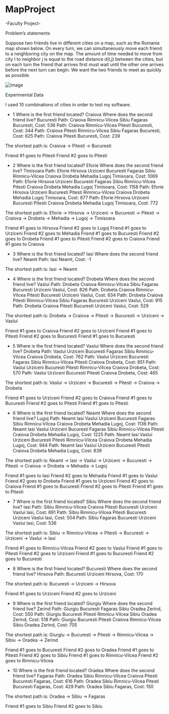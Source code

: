 # MapProject

-Faculty Project-

Problem’s statements

Suppose two friends live in different cities on a map, such as the Romania map shown below. On every turn, we can simultaneously move each friend to a neighboring city on the map. The amount of time  needed to move from city I to neighbor j is equal to the road distance d(I,j) between the cities, but on each turn the friend that arrives first must wait until the other one arrives before the next turn can begin. We want the two friends to meet as quickly as possible.

![image](https://github.com/09Florin/MapProject/assets/92792343/579e319e-dde3-48a1-a917-d93b2641671b)


Experimental Data

I used 10 combinations of cities in order to test my software.
-	1
Where is the first friend located?
Craiova
 Where does the second friend live?
Bucuresti
Path: Craiova Rimnicu-Vilcea Sibiu Fagaras Bucuresti, Cost: 536
Path: Craiova Rimnicu-Vilcea Pitesti Bucuresti, Cost: 344
Path: Craiova Pitesti Rimnicu-Vilcea Sibiu Fagaras Bucuresti, Cost: 625
Path: Craiova Pitesti Bucuresti, Cost: 239

The shortest path is: Craiova -> Pitesti -> Bucuresti


Friend #1 goes to Pitesti
Friend #2 goes to Pitesti

-	2
Where is the first friend located?
Eforie
 Where does the second friend live?
Timisoara
Path: Eforie Hirsova Urziceni Bucuresti Fagaras Sibiu Rimnicu-Vilcea Craiova Drobeta Mehadia Lugoj Timisoara, Cost: 1069
Path: Eforie Hirsova Urziceni Bucuresti Fagaras Sibiu Rimnicu-Vilcea Pitesti Craiova Drobeta Mehadia Lugoj Timisoara, Cost: 1158
Path: Eforie Hirsova Urziceni Bucuresti Pitesti Rimnicu-Vilcea Craiova Drobeta Mehadia Lugoj Timisoara, Cost: 877
Path: Eforie Hirsova Urziceni Bucuresti Pitesti Craiova Drobeta Mehadia Lugoj Timisoara, Cost: 772

The shortest path is: Eforie -> Hirsova -> Urziceni -> Bucuresti -> Pitesti -> Craiova -> Drobeta -> Mehadia -> Lugoj -> Timisoara


Friend #1 goes to Hirsova
Friend #2 goes to Lugoj
Friend #1 goes to Urziceni
Friend #2 goes to Mehadia
Friend #1 goes to Bucuresti
Friend #2 goes to Drobeta
Friend #1 goes to Pitesti
Friend #2 goes to Craiova
Friend #1 goes to Craiova

-	3
Where is the first friend located?
Iasi
 Where does the second friend live?
Neamt
Path: Iasi Neamt, Cost: -1

The shortest path is: Iasi -> Neamt

-	4
Where is the first friend located?
Drobeta
 Where does the second friend live?
Vaslui
Path: Drobeta Craiova Rimnicu-Vilcea Sibiu Fagaras Bucuresti Urziceni Vaslui, Cost: 826
Path: Drobeta Craiova Rimnicu-Vilcea Pitesti Bucuresti Urziceni Vaslui, Cost: 634
Path: Drobeta Craiova Pitesti Rimnicu-Vilcea Sibiu Fagaras Bucuresti Urziceni Vaslui, Cost: 915
Path: Drobeta Craiova Pitesti Bucuresti Urziceni Vaslui, Cost: 529

The shortest path is: Drobeta -> Craiova -> Pitesti -> Bucuresti -> Urziceni -> Vaslui


Friend #1 goes to Craiova
Friend #2 goes to Urziceni
Friend #1 goes to Pitesti
Friend #2 goes to Bucuresti
Friend #1 goes to Bucuresti



-	5
Where is the first friend located?
Vaslui
 Where does the second friend live?
Drobeta
Path: Vaslui Urziceni Bucuresti Fagaras Sibiu Rimnicu-Vilcea Craiova Drobeta, Cost: 762
Path: Vaslui Urziceni Bucuresti Fagaras Sibiu Rimnicu-Vilcea Pitesti Craiova Drobeta, Cost: 851
Path: Vaslui Urziceni Bucuresti Pitesti Rimnicu-Vilcea Craiova Drobeta, Cost: 570
Path: Vaslui Urziceni Bucuresti Pitesti Craiova Drobeta, Cost: 465

The shortest path is: Vaslui -> Urziceni -> Bucuresti -> Pitesti -> Craiova -> Drobeta


Friend #1 goes to Urziceni
Friend #2 goes to Craiova
Friend #1 goes to Bucuresti
Friend #2 goes to Pitesti
Friend #1 goes to Pitesti

-	6
Where is the first friend located?
Neamt
 Where does the second friend live?
Lugoj
Path: Neamt Iasi Vaslui Urziceni Bucuresti Fagaras Sibiu Rimnicu-Vilcea Craiova Drobeta Mehadia Lugoj, Cost: 1136
Path: Neamt Iasi Vaslui Urziceni Bucuresti Fagaras Sibiu Rimnicu-Vilcea Pitesti Craiova Drobeta Mehadia Lugoj, Cost: 1225
Path: Neamt Iasi Vaslui Urziceni Bucuresti Pitesti Rimnicu-Vilcea Craiova Drobeta Mehadia Lugoj, Cost: 944
Path: Neamt Iasi Vaslui Urziceni Bucuresti Pitesti Craiova Drobeta Mehadia Lugoj, Cost: 839

The shortest path is: Neamt -> Iasi -> Vaslui -> Urziceni -> Bucuresti -> Pitesti -> Craiova -> Drobeta -> Mehadia -> Lugoj


Friend #1 goes to Iasi
Friend #2 goes to Mehadia
Friend #1 goes to Vaslui
Friend #2 goes to Drobeta
Friend #1 goes to Urziceni
Friend #2 goes to Craiova
Friend #1 goes to Bucuresti
Friend #2 goes to Pitesti
Friend #1 goes to Pitesti

-	7
Where is the first friend located?
Sibiu
 Where does the second friend live?
Iasi
Path: Sibiu Rimnicu-Vilcea Craiova Pitesti Bucuresti Urziceni Vaslui Iasi, Cost: 691
Path: Sibiu Rimnicu-Vilcea Pitesti Bucuresti Urziceni Vaslui Iasi, Cost: 504
Path: Sibiu Fagaras Bucuresti Urziceni Vaslui Iasi, Cost: 536

The shortest path is: Sibiu -> Rimnicu-Vilcea -> Pitesti -> Bucuresti -> Urziceni -> Vaslui -> Iasi


Friend #1 goes to Rimnicu-Vilcea
Friend #2 goes to Vaslui
Friend #1 goes to Pitesti
Friend #2 goes to Urziceni
Friend #1 goes to Bucuresti
Friend #2 goes to Bucuresti

-	8
Where is the first friend located?
Bucuresti
 Where does the second friend live?
Hirsova
Path: Bucuresti Urziceni Hirsova, Cost: 170

The shortest path is: Bucuresti -> Urziceni -> Hirsova


Friend #1 goes to Urziceni
Friend #2 goes to Urziceni


-	9
Where is the first friend located?
Giurgiu
 Where does the second friend live?
Zerind
Path: Giurgiu Bucuresti Fagaras Sibiu Oradea Zerind, Cost: 550
Path: Giurgiu Bucuresti Pitesti Rimnicu-Vilcea Sibiu Oradea Zerind, Cost: 518
Path: Giurgiu Bucuresti Pitesti Craiova Rimnicu-Vilcea Sibiu Oradea Zerind, Cost: 705

The shortest path is: Giurgiu -> Bucuresti -> Pitesti -> Rimnicu-Vilcea -> Sibiu -> Oradea -> Zerind


Friend #1 goes to Bucuresti
Friend #2 goes to Oradea
Friend #1 goes to Pitesti
Friend #2 goes to Sibiu
Friend #1 goes to Rimnicu-Vilcea
Friend #2 goes to Rimnicu-Vilcea

-	10
Where is the first friend located?
Oradea
 Where does the second friend live?
Fagaras
Path: Oradea Sibiu Rimnicu-Vilcea Craiova Pitesti Bucuresti Fagaras, Cost: 616
Path: Oradea Sibiu Rimnicu-Vilcea Pitesti Bucuresti Fagaras, Cost: 429
Path: Oradea Sibiu Fagaras, Cost: 150

The shortest path is: Oradea -> Sibiu -> Fagaras


Friend #1 goes to Sibiu
Friend #2 goes to Sibiu

